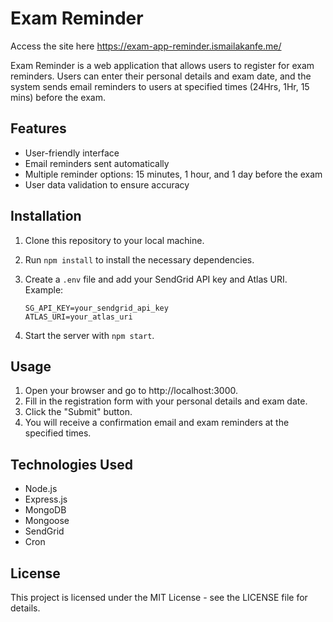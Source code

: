# Exam Reminder
Access the site here https://exam-app-reminder.ismailakanfe.me/

Exam Reminder is a web application that allows users to register for exam reminders. Users can enter their personal details and exam date, and the system sends email reminders to users at specified times (24Hrs, 1Hr, 15 mins) before the exam.

## Features
- User-friendly interface
- Email reminders sent automatically
- Multiple reminder options: 15 minutes, 1 hour, and 1 day before the exam
- User data validation to ensure accuracy

## Installation
1. Clone this repository to your local machine.
2. Run `npm install` to install the necessary dependencies.
3. Create a `.env` file and add your SendGrid API key and Atlas URI. Example:

    ```
    SG_API_KEY=your_sendgrid_api_key
    ATLAS_URI=your_atlas_uri
    ```

4. Start the server with `npm start`.

## Usage
1. Open your browser and go to http://localhost:3000.
2. Fill in the registration form with your personal details and exam date.
3. Click the "Submit" button.
4. You will receive a confirmation email and exam reminders at the specified times.

## Technologies Used
- Node.js
- Express.js
- MongoDB
- Mongoose
- SendGrid
- Cron



## License
This project is licensed under the MIT License - see the LICENSE file for details.
